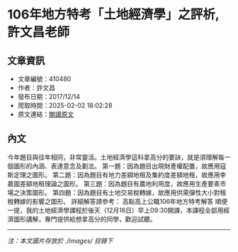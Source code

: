# 106年地方特考「土地經濟學」之評析,許文昌老師

## 文章資訊
- 文章編號：410480
- 作者：許文昌
- 發布日期：2017/12/14
- 爬取時間：2025-02-02 18:02:28
- 原文連結：[閱讀原文](https://real-estate.get.com.tw/Columns/detail.aspx?no=410480)

## 內文
今年題目與往年相同，非常靈活。土地經濟學這科拿高分的要訣，就是須理解每一個圖形的內涵、表達意念及劃法。
第一題：因為題目出現財產權配置，故應用寇斯定理之圖形。
第二題：因為題目有地力差額地租及集約度差額地租，故應用李嘉圖差額地租理論之圖形。
第三題：因為題目有農地利用度，故應用生產要素市場之決策圖形。
第四題：因為題目有土地交易稅轉嫁，故應用供需彈性大小對租稅轉嫁的影響之圖形。
詳細解答請參考：
高點高上公職106年地方特考解答
順便一提，我的土地經濟學課程於後天（12月16日）早上09:30開課，本課程全部用經濟圖形講解，專門提供給想拿高分的同學，歡迎試聽。

---
*注：本文圖片存放於 ./images/ 目錄下*
